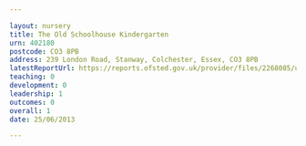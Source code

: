 ```yaml
---

layout: nursery
title: The Old Schoolhouse Kindergarten
urn: 402180
postcode: CO3 8PB
address: 239 London Road, Stanway, Colchester, Essex, CO3 8PB
latestReportUrl: https://reports.ofsted.gov.uk/provider/files/2268085/urn/402180.pdf
teaching: 0
development: 0
leadership: 1
outcomes: 0
overall: 1
date: 25/06/2013

---
```


